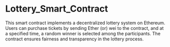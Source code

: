 # Lottery_Smart_Contract
This smart contract implements a decentralized lottery system on Ethereum. Users can purchase tickets by sending Ether (or) wei to the contract, and at a specified time, a random winner is selected among the participants. The contract ensures fairness and transparency in the lottery process.
